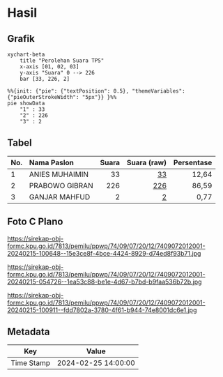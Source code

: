 # Hasil

## Grafik

```mermaid
xychart-beta
    title "Perolehan Suara TPS"
    x-axis [01, 02, 03]
    y-axis "Suara" 0 --> 226
    bar [33, 226, 2]
```

```mermaid
%%{init: {"pie": {"textPosition": 0.5}, "themeVariables": {"pieOuterStrokeWidth": "5px"}} }%%
pie showData
    "1" : 33
    "2" : 226
    "3" : 2
```

## Tabel

| No. | Nama Paslon    | Suara | Suara (raw) | Persentase |
|:--- |:-------------- | -----:| -----------:| ----------:|
| 1   | ANIES MUHAIMIN | 33    | [33][p-1]   | 12,64      |
| 2   | PRABOWO GIBRAN | 226   | [226][p-2]  | 86,59      |
| 3   | GANJAR MAHFUD  | 2     | [2][p-3]    | 0,77       |


[p-1]: https://github.com/gigit-pemilu/pemilu-2024-74-sulawesi-tenggara/blob/main/pilpres/hitung-suara/sub/74-sulawesi-tenggara/sub/09-konawe-utara/sub/07-sawa/sub/2012-tongauna/sub/001-tps/sub/paslon-1.txt
[p-2]: https://github.com/gigit-pemilu/pemilu-2024-74-sulawesi-tenggara/blob/main/pilpres/hitung-suara/sub/74-sulawesi-tenggara/sub/09-konawe-utara/sub/07-sawa/sub/2012-tongauna/sub/001-tps/sub/paslon-2.txt
[p-3]: https://github.com/gigit-pemilu/pemilu-2024-74-sulawesi-tenggara/blob/main/pilpres/hitung-suara/sub/74-sulawesi-tenggara/sub/09-konawe-utara/sub/07-sawa/sub/2012-tongauna/sub/001-tps/sub/paslon-3.txt

## Foto C Plano

https://sirekap-obj-formc.kpu.go.id/7813/pemilu/ppwp/74/09/07/20/12/7409072012001-20240215-100648--15e3ce8f-4bce-4424-8929-d74ed8f93b71.jpg

https://sirekap-obj-formc.kpu.go.id/7813/pemilu/ppwp/74/09/07/20/12/7409072012001-20240215-054726--1ea53c88-be1e-4d67-b7bd-b9faa536b72b.jpg

https://sirekap-obj-formc.kpu.go.id/7813/pemilu/ppwp/74/09/07/20/12/7409072012001-20240215-100911--fdd7802a-3780-4f61-b944-74e8001dc6e1.jpg


## Metadata

| Key        | Value               |
| ---------- | ------------------- |
| Time Stamp | 2024-02-25 14:00:00 |



